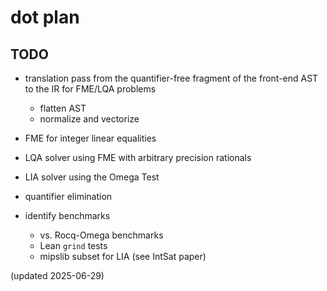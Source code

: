 # dot plan

## TODO

- translation pass from the quantifier-free fragment of the front-end AST
  to the IR for FME/LQA problems
  - flatten AST
  - normalize and vectorize
- FME for integer linear equalities
- LQA solver using FME with arbitrary precision rationals
- LIA solver using the Omega Test
- quantifier elimination

- identify benchmarks
  - vs. Rocq-Omega benchmarks
  - Lean `grind` tests
  - mipslib subset for LIA (see IntSat paper)


(updated 2025-06-29)
